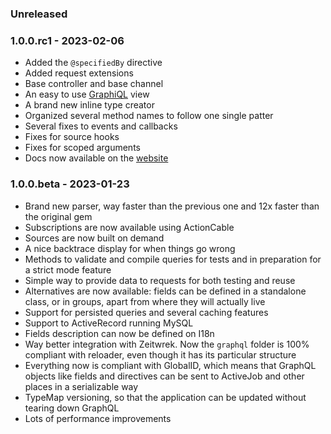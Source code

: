 ### Unreleased

### 1.0.0.rc1 - 2023-02-06

* Added the `@specifiedBy` directive
* Added request extensions
* Base controller and base channel
* An easy to use [GraphiQL](https://github.com/graphql/graphiql) view
* A brand new inline type creator
* Organized several method names to follow one single patter
* Several fixes to events and callbacks
* Fixes for source hooks
* Fixes for scoped arguments
* Docs now available on the [website](https://www.rails-graphql.dev/)

### 1.0.0.beta - 2023-01-23

* Brand new parser, way faster than the previous one and 12x faster than the original gem
* Subscriptions are now available using ActionCable
* Sources are now built on demand
* A nice backtrace display for when things go wrong
* Methods to validate and compile queries for tests and in preparation for a strict mode feature
* Simple way to provide data to requests for both testing and reuse
* Alternatives are now available: fields can be defined in a standalone class, or in groups, apart from where they will actually live
* Support for persisted queries and several caching features
* Support to ActiveRecord running MySQL
* Fields description can now be defined on I18n
* Way better integration with Zeitwrek. Now the `graphql` folder is 100% compliant with reloader, even though it has its particular structure
* Everything now is compliant with GlobalID, which means that GraphQL objects like fields and directives can be sent to ActiveJob and other places in a serializable way
* TypeMap versioning, so that the application can be updated without tearing down GraphQL
* Lots of performance improvements

